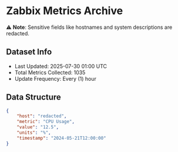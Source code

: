 # Zabbix Metrics Archive

⚠️ **Note**: Sensitive fields like hostnames and system descriptions are redacted.

## Dataset Info
- Last Updated: 2025-07-30 01:00 UTC
- Total Metrics Collected: 1035
- Update Frequency: Every (1) hour

## Data Structure
```json
{
    "host": "redacted",
    "metric": "CPU Usage",
    "value": "12.5",
    "units": "%",
    "timestamp": "2024-05-21T12:00:00"
}
```
